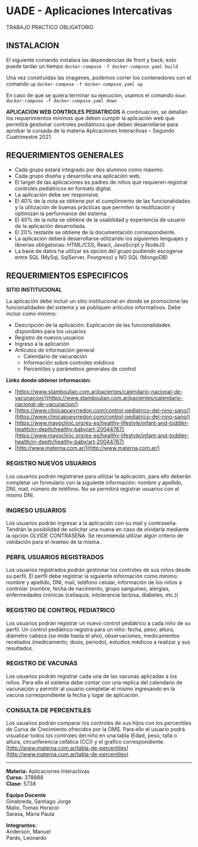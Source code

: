 # UADE - Aplicaciones Intercativas
TRABAJO PRACTICO OBLIGATORIO

## INSTALACION

El siguiente comando instalara las dependencias de front y back, esto puede tardar un tiempo
`docker-compose -f docker-compose.yaml build`

Una vez construidas las imagenes, podemos correr los contenedores con el comando `up`
`docker-compose -f docker-compose.yaml up`

En caso de que se quiera terminar su ejecucion, usamos el comando `down`
`docker-compose -f docker-compose.yaml down`

__APLICACION WEB CONTROLES PEDIATRICOS__
A continuación, se detallan los requerimientos mínimos que deben cumplir la aplicación web que permitirá gestionar controles pediátricos que deben desarrollarse para aprobar la cursada de la materia Aplicaciones Interactivas – Segundo Cuatrimestre 2021.

## REQUERIMIENTOS GENERALES

- Cada grupo estará integrado por dos alumnos como máximo.
- Cada grupo diseña y desarrolla una aplicación web.
- El target de las aplicaciones es padres de niños que requieren registrar controles pediátricos en formato digital.
- La aplicación debe ser responsive.
- El 40% de la nota se obtiene por el cumplimiento de las funcionalidades y la utilización de buenas prácticas que permiten la reutilización y optimizan la performance del sistema.
- El 40% de la nota se obtiene de la usabilidad y experiencia de usuario de la aplicación desarrollada.
- El 20% restante se obtiene de la documentación correspondiente.
- La aplicación deberá desarrollarse utilizando los siguientes lenguajes y librerías obligatorias: HTML/CSS, React, JavaScript y NodeJS
- La base de datos ha utilizar es opción del grupo pudiendo escogerse entre SQL (MySql, SqlServer, Postgress) y NO SQL (MongoDB)

## __REQUERIMIENTOS ESPECIFICOS__

__SITIO INSTITUCIONAL__  

La aplicación debe incluir un sitio institucional en donde se promocione las funcionalidades del sistema y se publiquen artículos informativos.
Debe incluir como mínimo:
- Descripción de la aplicación: Explicación de las funcionalidades disponibles para los usuarios
- Registro de nuevos usuarios
- Ingreso a la aplicación
- Artículos de información general
    - Calendario de vacunación
    - Información sobre controles médicos
    - Percentiles y parámetros generales de control

__Links donde obtener información:__

- [https://www.stamboulian.com.ar/pacientes/calendario-nacional-de-vacunacion/](https://www.stamboulian.com.ar/pacientes/calendario-nacional-de-vacunacion/)
- [https://www.clinicapueyrredon.com/control-pediatrico-del-nino-sano/](https://www.clinicapueyrredon.com/control-pediatrico-del-nino-sano/)
- [https://www.mayoclinic.org/es-es/healthy-lifestyle/infant-and-toddler-health/in-depth/healthy-baby/art-20044767](https://www.mayoclinic.org/es-es/healthy-lifestyle/infant-and-toddler-health/in-depth/healthy-baby/art-20044767)
- [http://www.materna.com.ar/](http://www.materna.com.ar/)

### __REGISTRO NUEVOS USUARIOS__
Los usuarios podrán registrarse para utilizar la aplicación, para ello deberán completar un formulario con la siguiente información: nombre y apellido, DNI, mail, número de teléfono.
No se permitirá registrar usuarios con el mismo DNI.

### __INGRESO USUARIOS__
Los usuarios podrán ingresar a la aplicación con su mail y contraseña. Tendrán la posibilidad de solicitar una nueva en caso de olvidarla mediante la opción OLVIDE CONTRASEÑA. Se recomienda utilizar algún criterio de validación para el reseteo de la misma.

### __PERFIL USUARIOS REGISTRADOS__
Los usuarios registrados podrán gestionar los controles de sus niños desde su perfil. El perfil debe registrar la siguiente información como mínimo: nombre y apellido, DNI, mail, teléfono celular, información de los niños a controlar (nombre, fecha de nacimiento, grupo sanguíneo, alergias, enfermedades crónicas (celiaquía, intolerancia lactosa, diabetes, etc.))

### __REGISTRO DE CONTROL PEDIATRICO__
Los usuarios podrán registrar un nuevo control pediátrico a cada niño de su perfil. Un control pediátrico registra para un niño: fecha, peso, altura, diámetro cabeza (se mide hasta el año), observaciones, medicamentos recetados (medicamento, dosis, periodo), estudios médicos a realizar y sus resultados.

### __REGISTRO DE VACUNAS__
Los usuarios podrán registrar cada una de las vacunas aplicadas a los niños. Para ello el sistema debe contar con una replica del calendario de vacunación y permitir al usuario completar el mismo ingresando en la vacuna correspondiente la fecha y lugar de aplicación.

### __CONSULTA DE PERCENTILES__
Los usuarios podrán comparar los controles de sus hijos con los percentiles de Curva de Crecimiento ofrecidos por la OMS.
Para ello el usuario podrá visualizar todos los controles del niño en una tabla (Edad, peso, talla o altura, circunferencia cefálica (CC)) y el grafico correspondiente.
[http://www.materna.com.ar/tabla-de-percentiles](http://www.materna.com.ar/tabla-de-percentiles)

___
__Materia:__ Aplicaciones Interactivas  
__Curso:__ 378888  
__Clase:__ 5738 

__Equipo Docente__  
Ginabreda, Santiago Jorge  
Malio, Tomas Horacio  
Sarasa, Maria Paula  

__Integrantes:__  
Anderson, Manuel  
Pardo, Leonardo
